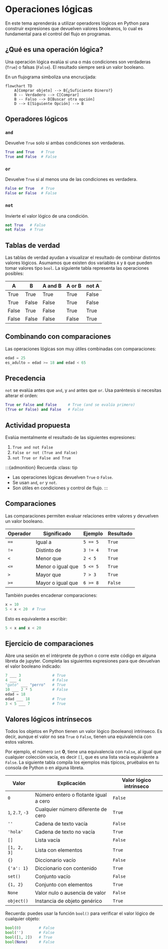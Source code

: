 # Operaciones lógicas

En este tema aprenderás a utilizar operadores lógicos en Python para construir expresiones que devuelven valores booleanos, lo cual es fundamental para el control del flujo en programas.

## ¿Qué es una operación lógica?

Una operación lógica evalúa si una o más condiciones son verdaderas (`True`) o falsas (`False`). El resultado siempre será un valor booleano.

En un flujograma simboliza una encrucijada:

```{mermaid}
flowchart TD
    A[Comprar objeto] --> B{¿Suficiente Dinero?}
    B -- Verdadero --> C[Comprar]
    B -- Falso --> D[Buscar otra opción]
	D --> E[Siguiente Opción] --> B
```

## Operadores lógicos

### `and`

Devuelve `True` solo si ambas condiciones son verdaderas.

```python
True and True   # True
True and False  # False
```

### `or`

Devuelve `True` si al menos una de las condiciones es verdadera.

```python
False or True   # True
False or False  # False
```

### `not`

Invierte el valor lógico de una condición.

```python
not True   # False
not False  # True
```

## Tablas de verdad

Las tablas de verdad ayudan a visualizar el resultado de combinar distintos valores lógicos. Asumamos que existen dos variables `A` y `B` que pueden tomar valores tipo `bool`. La siguiente tabla representa las operaciones posibles:

| A     | B     | A and B | A or B | not A |
|-------|-------|---------|--------|--------|
| True  | True  | True    | True   | False  |
| True  | False | False   | True   | False  |
| False | True  | False   | True   | True   |
| False | False | False   | False  | True   |


## Combinando con comparaciones

Las operaciones lógicas son muy útiles combinadas con comparaciones:

```python
edad = 25
es_adulto = edad >= 18 and edad < 65
```

## Precedencia

`not` se evalúa antes que `and`, y `and` antes que `or`. Usa paréntesis si necesitas alterar el orden:

```python
True or False and False     # True (and se evalúa primero)
(True or False) and False   # False
```

## Actividad propuesta

Evalúa mentalmente el resultado de las siguientes expresiones:

1. `True and not False`
2. `False or not (True and False)`
3. `not True or False and True`

:::{admonition} Recuerda
:class: tip
- Las operaciones lógicas devuelven `True` o `False`.
- Se usan `and`, `or` y `not`.
- Son útiles en condiciones y control de flujo.
:::

## Comparaciones

Las comparaciones permiten evaluar relaciones entre valores y devuelven un valor booleano.

| Operador | Significado            | Ejemplo         | Resultado |
|----------|------------------------|------------------|-----------|
| `==`     | Igual a                | `5 == 5`         | `True`    |
| `!=`     | Distinto de            | `3 != 4`         | `True`    |
| `<`      | Menor que              | `2 < 5`          | `True`    |
| `<=`     | Menor o igual que      | `5 <= 5`         | `True`    |
| `>`      | Mayor que              | `7 > 3`          | `True`    |
| `>=`     | Mayor o igual que      | `6 >= 8`         | `False`   |

También puedes encadenar comparaciones:

```python
x = 10
5 < x < 20  # True
```

Esto es equivalente a escribir:

```python
5 < x and x < 20
```

## Ejercicio de comparaciones

Abre una sesión en el intérprete de python o corre este código en alguna libreta de jupyter.
Completa las siguientes expresiones para que devuelvan el valor booleano indicado:

```python
7 ___ 3              # True
4 ___ 4              # False
"gato" ___ "perro"   # True
10 ___ 2 * 5         # False
edad = 18  
edad ___ 18          # True
3 < 5 ___ 7          # True
```

## Valores lógicos intrínsecos

Todos los objetos en Python tienen un valor lógico (booleano) intrínseco. Es decir, aunque el valor no sea `True` o `False`, tienen una equivalencia con estos valores.

 Por ejemplo, el número `int` **0**, tiene una equivalencia con `False`, al igual que cualquier colección vacía, es decir `[]`, que es una lista vacía equivalente a `False`. La siguiente tabla compila los ejemplos más típicos, pruébalos en tu consola de Python o en alguna libreta.


| Valor           | Explicación                           | Valor lógico intrínseco |
|-----------------|---------------------------------------|-------------------------|
| `0`             | Número entero o flotante igual a cero | `False`                 |
| `1`, `2.7`, `-3`| Cualquier número diferente de cero    | `True`                  |
| `''`            | Cadena de texto vacía                 | `False`                 |
| `'hola'`        | Cadena de texto no vacía              | `True`                  |
| `[]`            | Lista vacía                           | `False`                 |
| `[1, 2, 3]`     | Lista con elementos                   | `True`                  |
| `{}`            | Diccionario vacío                     | `False`                 |
| `{'a': 1}`      | Diccionario con contenido             | `True`                  |
| `set()`         | Conjunto vacío                        | `False`                 |
| `{1, 2}`        | Conjunto con elementos                | `True`                  |
| `None`          | Valor nulo o ausencia de valor        | `False`                 |
| `object()`      | Instancia de objeto genérico          | `True`                  |

Recuerda: puedes usar la función `bool()` para verificar el valor lógico de cualquier objeto:

```python
bool(0)        # False
bool('')       # False
bool([1, 2])   # True
bool(None)     # False
```